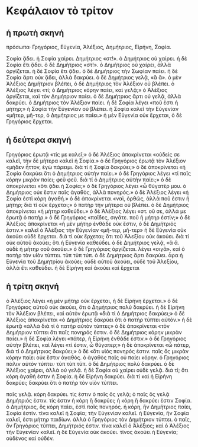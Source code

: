# Κεφάλαιον τὸ τρίτον

## ἡ πρωτὴ σκηνή
πρόσωπα· Γρηγόριος, Εὐγενία, Ἀλέξιος, Δημήτριος, Εἰρήνη, Σοφία.

Σοφία ᾄδει. ἡ Σοφία χαίρει.
Δημήτριος «στ!». ὁ Δημήτριος οὐ χαίρει.
ἡ δὲ Σοφία ἔτι ᾄδει.
ὁ δὲ Δημήτριος «στ!». ὁ Δημήτριος οὐ χαίρει, ἀλλὰ ὀργίζεται.
ἡ δὲ Σοφία ἔτι ᾄδει.
ὁ δὲ Δημήτριος τὴν Σωφίαν παίει.
ἡ δὲ Σοφία ἄρτι οὐκ ᾄδει, ἀλλὰ δακρύει.
ὁ δὲ Δημήτριος γελᾷ, «ἃ ἅ».
ὁ μὲν Ἀλέξιος Δημήτριον βλέπει, ὁ δὲ Δημήτριος τὸν Ἀλέξιον οὐ βλέπει.
ὁ Ἀλέξιος λέγει «τί; ὁ Δημήτριος κόρην παίει, καὶ γελᾷ;»
ὁ Ἀλέξιος ὀργίζεται, καὶ τὸν Δημήτριον παίει.
ὁ δὲ Δημήτριος ἄρτι οὐ γελᾷ, ἀλλὰ δακρύει. ὁ Δημήτριος τὸν Ἀλέξιον παίει.
ἡ δὲ Σοφία λέγει «ποῦ ἐστι ἡ μήτηρ;»
ἡ Σοφία τὴν Εὐγενίαν οὐ βλέπει. ἡ Σοφία καλεῖ τὴν Εὐγενίαν «μῆτερ, μῆ-τερ, ὁ Δημήτριος με παίει.»
ἡ μὲν Εὐγενία οὐκ ἔρχεται, ὁ δὲ Γρηγόριος ἔρχεται.

## ἡ δεύτερα σκηνή
Γρηγόριος ἐρωτᾷ «τίς με καλεῖ;»
ὁ δὲ Ἀλέξιος ἀποκρίνεται «οὐδείς σε καλεῖ, τὴν δὲ μήτερα καλεῖ ἡ Σοφία.»
ὁ δὲ Γρηγόριος ἐρωτᾷ τὸν Ἀλέξιον «μήδεν ἧττον, ἐγὼ πάρειμι. διὰ τί ἡ Σοφία δακρύει;»
ὁ δὲ ἀποκρίνεται «ἡ Σοφία δακρύει ὅτι ὁ Δημήτριος αὐτὴν παίει.»
ὁ δὲ Γρηγόριος λέγει «τί παῖς κόρην μικρὰν παίει; φεῦ φεῦ. διὰ τί ὁ Δημήτριος αὐτὴν παίει;»
ὁ δὲ ἀποκρίνεται «ὅτι ᾄδει ἡ Σοφία;»
ὁ δὲ Γρηγόριος λέγει «ὦ θύγατέρ μου. ὁ Δημήτριος οὐκ ἔστιν παῖς ἀγαθὸς, ἀλλὰ πονηρός.»
ὁ δὲ Ἀλέξιος λέγει «ἡ Σοφία ἐστὶ κόρη ἀγαθή.»
ὁ δὲ ἀποκρίνεται «ναὶ, ὀρθῶς, ἀλλὰ ποῦ ἐστιν ἡ μήτηρ; διὰ τί οὐκ ἔρχεται;» ὁ πατὴρ τὴν μήτερα οὐ βλέπει.
ὁ δὲ Δημήτριος ἀποκρίνεται «ἡ μήτηρ καθεύδει.»
ὁ δὲ Ἀλέξιος λέγει «στ. οὔ σε, ἀλλά με ἐρωτᾷ ὁ πατήρ.»
ὁ δὲ Γρηγόριος «παῖδες, σιγᾶτε. ποῦ ἡ μήτηρ ἐστίν;»
ὁ δὲ Ἀλέξιος ἀποκρίνεται «ἡ μὲν μήτηρ ἐνθάδε οὐκ ἔστιν, ὁ δὲ Δημήτριός ἐστιν.»
καλεῖ ὁ Ἀλέξιος τὴν Εὐγενίαν «μῆ-τερ, μῆ-τερ»
ἡ δὲ Εὐγενία οὐκ ἀκούει οὐδὲ ἔρχεται. διὰ τί οὐκ ἔρχεται; ὃτι τοῦ Ἀλεξίου οὐκ ἀκούει. διὰ τί οὐκ αὐτοῦ ἀκούει; ὃτι ἡ Εὐγενία καθεύδει.
ὁ δὲ Δημήτριος γελᾷ, «ἃ ἅ. οὐδὲ ἡ μήτηρ σοῦ ἀκούει.»
ὁ δὲ Γρηγόριος ὀργίζεται. λέγει «σιγᾶ». καὶ ὁ πατὴρ τὸν υἱὸν τύπτει. τὺπ τὺπ τύπ.
ὁ δὲ Δημήτριος ἄρτι δακρύει.
ἆρα ἡ Εὐγενία τοῦ Δημητρίου ἀκούει; οὐδὲ αὐτοῦ ἀκούει, οὐδὲ τοῦ Ἀλεξίου, ἀλλὰ ἔτι καθεύδει.
ἡ δὲ Εἰρήνη καὶ ἀκούει καὶ ἔρχεται

## ἡ τρίτη σκηνή

ὁ Ἀλέξιος λέγει «ἡ μὲν μήτηρ οὐκ ἔρχεται, ἡ δὲ Εἰρήνη ἔρχεται.»
ὁ δὲ Γρηγόριος αὐτοῦ οὐκ ἀκούει, ὅτι ὁ Δημήτριος πολὺ δακρύει.
ἡ δὲ Εἰρήνη τὸν Ἀλέξιον βλέπει, καὶ αὐτὸν ἐρωτᾷ «διὰ τί ὁ Δημήτριος δακρύει;»
ὁ δὲ Ἀλέξιος ἀποκρίνεται «ὁ Δημήτριος δακρύει ὃτι ὁ πατὴρ τύπτει αὐτόν.»
ἡ δὲ ἐρωτᾷ «ἀλλὰ διὰ τί ὁ πατὴρ αὐτὸν τύπτει;»
ὁ δὲ ἀποκρίνεται «τὸν Δημήτριον τύπτει ὃτι παῖς πονηρός ἐστιν. ὁ δὲ Δημήτριος κόρην μικρὰν παίει.»
ἡ δὲ Σοφία λέγει «πάτερ, ἡ Εἰρήνη ἐνθάδε ἐστιν.»
ὁ δὲ Γρηγόριος αὐτὴν βλέπει, καὶ λέγει «τί ἐστιν, ὦ θύγατερ;»
ἡ δὲ ἀποκρίνεται «ὦ πάτερ, διὰ τί ὁ Δημήτριος δακρύει;»
ὁ δὲ «ὃτι υἱὸς πονηρός ἐστιν. παῖς ὃς μικρὰν κόρην παίει οὐκ ἔστιν ἀγαθός. ὁ ἀγαθὸς παῖς οὐ παίει κόρην.
ὁ Γρηγόριος πάλιν αὐτὸν τύπτει· τὺπ τὺπ τύπ. ὁ δὲ Δημήτριος πολὺ δακρύει. ὁ δὲ Ἀλέξιος χαίρει, ἀλλὰ οὐ γελᾷ. ἡ δὲ Σοφία οὐ χαίρει οὐδὲ γελᾷ. διὰ τί; ὅτι κόρη ἀγαθή ἐστιν ἡ Σοφία. ἡ δὲ Εἰρήνη δακρύει. διὰ τί καὶ ἡ Εἰρήνη δακρύει; δακρύει ὅτι ὁ πατὴρ τὸν υἱὸν τύπτει.

παῖς γελᾷ. κόρη δακρύει. τίς ἐστιν ὁ παῖς ὃς γελᾷ; ὁ παῖς ὃς γελᾷ Δημήτριός ἐστιν. τίς ἐστιν ἡ κόρη ἣ δακρύει; ἡ κόρη ἣ δακρύει ἐστιν Σοφία.
ὁ Δημήτριος, ὃς κόρη παίει, ἐστὶ παῖς πονηρός. ἡ κόρη, ἣν Δημήτριος παίει, Σοφία ἐστίν.
τίνα καλεῖ ἡ Σοφία; τὴν Εὐγενίαν καλεῖ. ἡ Εὐγενία, ἣν Σοφία καλεῖ, ἐστι μήτηρ παιδίων. ἀλλὰ ὁ Γρηγόριος τὸν Δημήτριον τύπτει. ὁ παῖς, ὃν Γρηγόριος τύπτει, Δημήτριός ἐστιν.
τίνα καλεῖ ὁ Ἀλέξιος; καὶ ὁ Ἀλέξιος τὴν Εὐγενίαν καλεῖ. ἡ δὲ Εὐγενία οὐκ ἀκούει. τίνος ἀκούει ἡ Εὐγενία; οὐδένος καὶ οὐδέν.
